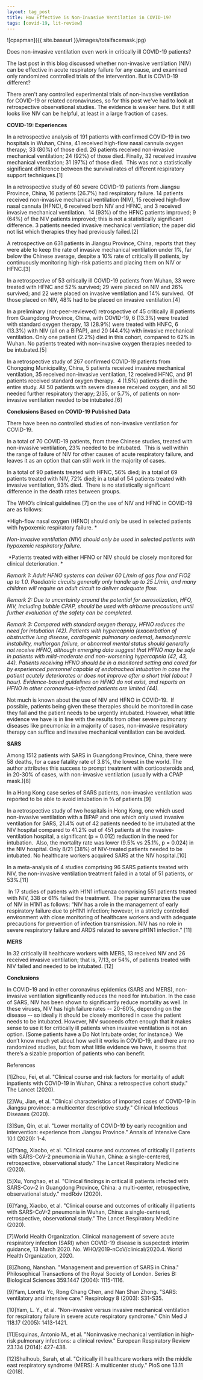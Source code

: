 ```yaml
---
layout: tag_post
title: How Effective is Non-Invasive Ventilation in COVID-19?
tags: [covid-19, lit-review]
---
```


![cpapman]({{ site.baseurl }}/images/totalfacemask.jpg)

Does non-invasive ventilation even work in critically ill COVID-19 patients?

The last post in this blog discussed whether non-invasive ventilation (NIV) can be effective in acute respiratory failure for any cause, and examined only randomized controlled trials of the intervention.  But is COVID-19 different?

There aren't any controlled experimental trials of non-invasive ventilation for COVID-19 or related coronaviruses, so for this post we've had to look at retrospective observational studies. The evidence is weaker here. But it still looks like NIV can be helpful, at least in a large fraction of cases.

**COVID-19: Experiences**

In a retrospective analysis of 191 patients with confirmed COVID-19 in two hospitals in Wuhan, China, 41 received high-flow nasal cannula oxygen therapy; 33 (80%) of those died. 26 patients received non-invasive mechanical ventilation; 24 (92%) of those died. Finally, 32 received invasive mechanical ventilation; 31 (97%) of those died.  This was not a statistically significant difference between the survival rates of different respiratory support techniques.[1]

In a retrospective study of 60 severe COVID-19 patients from Jiangsu Province, China, 16 patients (26.7%) had respiratory failure. 14 patients received non-invasive mechanical ventilation (NIV), 15 received high-flow nasal cannula (HFNC), 6 received both NIV and HFNC, and 3 received invasive mechanical ventilation.  14 (93%) of the HFNC patients improved; 9 (64%) of the NIV patients improved; this is not a statistically significant difference.  3 patients needed invasive mechanical ventilation; the paper did not list which therapies they had previously failed.[2]

A retrospective on 631 patients in Jiangsu Province, China, reports that they were able to keep the rate of invasive mechanical ventilation under 1%, far below the Chinese average, despite a 10% rate of critically ill patients, by continuously monitoring high-risk patients and placing them on NIV or HFNC.[3]

In a retrospective of 53 critically ill COVID-19 patients from Wuhan, 33 were treated with HFNC and 52% survived; 29 were placed on NIV and 26% survived; and 22 were placed on invasive ventilation and 14% survived.  Of those placed on NIV, 48% had to be placed on invasive ventilation.[4]

In a preliminary (not-peer-reviewed) retrospective of 45 critically ill patients from Guangdong Province, China, with COVID-19, 6 (13.3%) were treated with standard oxygen therapy, 13 (28.9%) were treated with HNFC, 6 (13.3%) with NIV (all on a BiPAP), and 20 (44.4%) with invasive mechanical ventilation. Only one patient (2.2%) died in this cohort, compared to 62% in Wuhan. No patients treated with non-invasive oxygen therapies needed to be intubated.[5]

In a retrospective study of 267 confirmed COVID-19 patients from Chongqing Municipality, China, 5 patients received invasive mechanical ventilation, 35 received non-invasive ventilation, 12 received HFNC, and 91 patients received standard oxygen therapy.  4 (1.5%) patients died in the entire study. All 50 patients with severe disease received oxygen, and all 50 needed further respiratory therapy; 2/35, or 5.7%, of patients on non-invasive ventilation needed to be intubated.[6]

**Conclusions Based on COVID-19 Published Data**

There have been no controlled studies of non-invasive ventilation for COVID-19.

In a total of 70 COVID-19 patients, from three Chinese studies, treated with non-invasive ventilation, 23% needed to be intubated.  This is well within the range of failure of NIV for other causes of acute respiratory failure, and leaves it as an option that can still work in the majority of cases.

In a total of 90 patients treated with HFNC, 56% died; in a total of 69 patients treated with NIV, 72% died; in a total of 54 patients treated with invasive ventilation, 93% died.  There is no statistically significant difference in the death rates between groups. 

The WHO’s clinical guidelines [7] on the use of NIV and HFNC in COVID-19 are as follows:

*High-flow nasal oxygen (HFNO) should only be used in selected patients with hypoxemic respiratory failure. *

*Non-invasive ventilation (NIV) should only be used in selected patients with hypoxemic respiratory failure.*

 *Patients treated with either HFNO or NIV should be closely monitored for clinical deterioration. *

*Remark 1: Adult HFNO systems can deliver 60 L/min of gas flow and FiO2 up to 1.0. Paediatric circuits generally only handle up to 25 L/min, and many children will require an adult circuit to deliver adequate flow.*

*Remark 2: Due to uncertainty around the potential for aerosolization, HFO, NIV, including bubble CPAP, should be used with airborne precautions until further evaluation of the safety can be completed.* 

*Remark 3: Compared with standard oxygen therapy, HFNO reduces the need for intubation (42). Patients with hypercapnia (exacerbation of obstructive lung disease, cardiogenic pulmonary oedema), hemodynamic instability, multiorgan failure, or abnormal mental status should generally not receive HFNO, although emerging data suggest that HFNO may be safe in patients with mild-moderate and non-worsening hypercapnia (42, 43, 44). Patients receiving HFNO should be in a monitored setting and cared for by experienced personnel capable of endotracheal intubation in case the patient acutely deteriorates or does not improve after a short trial (about 1 hour). Evidence-based guidelines on HFNO do not exist, and reports on HFNO in other coronavirus-infected patients are limited (44).*

Not much is known about the use of NIV and HFNO in COVID-19.  If possible, patients being given these therapies should be monitored in case they fail and the patient needs to be urgently intubated. However, what little evidence we have is in line with the results from other severe pulmonary diseases like pneumonia: in a majority of cases, non-invasive respiratory therapy can suffice and invasive mechanical ventilation can be avoided.

**SARS**


Among 1512 patients with SARS in Guangdong Province, China, there were 58 deaths, for a case fatality rate of 3.8%, the lowest in the world. The author attributes this success to prompt treatment with corticosteroids and, in 20-30% of cases, with non-invasive ventilation (usually with a CPAP mask.)[8]

In a Hong Kong case series of SARS patients, non-invasive ventilation was reported to be able to avoid intubation in ⅔ of patients.[9]

In a retrospective study of two hospitals in Hong Kong, one which used non-invasive ventilation with a BiPAP and one which only used invasive ventilation for SARS, 21.4% out of 42 patients needed to be intubated at the NIV hospital compared to 41.2% out of 451 patients at the invasive-ventilation hospital, a significant (p = 0.012) reduction in the need for intubation.  Also, the mortality rate was lower (9.5% vs 25.1%, p = 0.024) in the NIV hospital. Only 8/21 (38%) of NIV-treated patients needed to be intubated.  No healthcare workers acquired SARS at the NIV hospital.[10]

In a meta-analysis of 4 studies comprising 96 SARS patients treated with NIV, the non-invasive ventilation treatment failed in a total of 51 patients, or 53%.[11]

 In 17 studies of patients with H1N1 influenza comprising 551 patients treated with NIV, 338 or 61% failed the treatment.  The paper summarizes the use of NIV in H1N1 as follows: “NIV has a role in the management of early respiratory failure due to pH1N1 infection; however, in a strictly controlled environment with close monitoring of healthcare workers and with adequate precautions for prevention of infection transmission. NIV has no role in severe respiratory failure and ARDS related to severe pH1N1 infection.” [11]

**MERS**

In 32 critically ill healthcare workers with MERS, 13 received NIV and 26 received invasive ventilation; that is, 7/13, or 54%, of patients treated with NIV failed and needed to be intubated. [12] 

**Conclusions**

In COVID-19 and in other coronavirus epidemics (SARS and MERS), non-invasive ventilation significantly reduces the need for intubation. In the case of SARS, NIV has been shown to significantly reduce mortality as well. In these viruses, NIV has high failure rates -- 20-60%, depending on the disease -- so ideally it should be closely monitored in case the patient needs to be intubated. However, NIV succeeds often enough that it makes sense to use it for critically ill patients when invasive ventilation is not an option. (Some patients have a Do Not Intubate order, for instance.)  We don’t know much yet about how well it works in COVID-19, and there are no randomized studies, but from what little evidence we have, it seems that there’s a sizable proportion of patients who can benefit.



References

[1]Zhou, Fei, et al. "Clinical course and risk factors for mortality of adult inpatients with COVID-19 in Wuhan, China: a retrospective cohort study." The Lancet (2020).

[2]Wu, Jian, et al. "Clinical characteristics of imported cases of COVID-19 in Jiangsu province: a multicenter descriptive study." Clinical Infectious Diseases (2020).

[3]Sun, Qin, et al. "Lower mortality of COVID-19 by early recognition and intervention: experience from Jiangsu Province." Annals of Intensive Care 10.1 (2020): 1-4.

[4]Yang, Xiaobo, et al. "Clinical course and outcomes of critically ill patients with SARS-CoV-2 pneumonia in Wuhan, China: a single-centered, retrospective, observational study." The Lancet Respiratory Medicine (2020).


[5]Xu, Yonghao, et al. "Clinical findings in critical ill patients infected with SARS-Cov-2 in Guangdong Province, China: a multi-center, retrospective, observational study." medRxiv (2020).

[6]Yang, Xiaobo, et al. "Clinical course and outcomes of critically ill patients with SARS-CoV-2 pneumonia in Wuhan, China: a single-centered, retrospective, observational study." The Lancet Respiratory Medicine (2020).

[7]World Health Organization. Clinical management of severe acute respiratory infection (SARI) when COVID-19 disease is suspected: interim guidance, 13 March 2020. No. WHO/2019-nCoV/clinical/2020.4. World Health Organization, 2020.

[8]Zhong, Nanshan. "Management and prevention of SARS in China." Philosophical Transactions of the Royal Society of London. Series B: Biological Sciences 359.1447 (2004): 1115-1116.

[9]Yam, Loretta Yc, Rong Chang Chen, and Nan Shan Zhong. "SARS: ventilatory and intensive care." Respirology 8 (2003): S31-S35.

[10]Yam, L. Y., et al. "Non-invasive versus invasive mechanical ventilation for respiratory failure in severe acute respiratory syndrome." Chin Med J 118.17 (2005): 1413-1421.

[11]Esquinas, Antonio M., et al. "Noninvasive mechanical ventilation in high-risk pulmonary infections: a clinical review." European Respiratory Review 23.134 (2014): 427-438.

[12]Shalhoub, Sarah, et al. "Critically ill healthcare workers with the middle east respiratory syndrome (MERS): A multicenter study." PloS one 13.11 (2018).